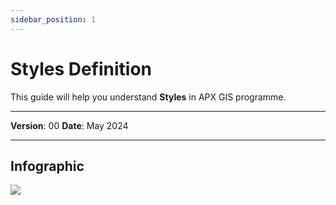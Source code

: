 ```yaml
---
sidebar_position: 1
---
```

# Styles Definition

This guide will help you understand **Styles** in APX GIS programme.

------------

**Version**: 00
**Date**: May 2024

------------
## **Infographic**

![](/img/9.Styles/Styles-def01.png)